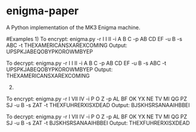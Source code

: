 # enigma-paper
A Python implementation of the MK3 Enigma machine.


#Examples
1)
  To encrypt: enigma.py -r I I II -i A B C -p AB CD EF -u B  -s ABC -t THEXAMERICANSXAREXCOMING
  Output: UPSPKJABEQOBYPKOROWMBYEP

  To decrypt: enigma.py -r I I II -i A B C -p AB CD EF -u B  -s ABC -t UPSPKJABEQOBYPKOROWMBYEP
  Output: THEXAMERICANSXAREXCOMING

2)
  To encrypt: enigma.py -r I VII IV -i P O Z -p AL BF OK YX NE TV MI QG PZ SJ -u B -s ZAT -t THEXFUHRERXISXDEAD
  Output: BJSKHSRSANAAIHBBEI

  To decrypt: enigma.py -r I VII IV -i P O Z -p AL BF OK YX NE TV MI QG PZ SJ -u B -s ZAT -t BJSKHSRSANAAIHBBEI
  Output: THEXFUHRERXISXDEAD
